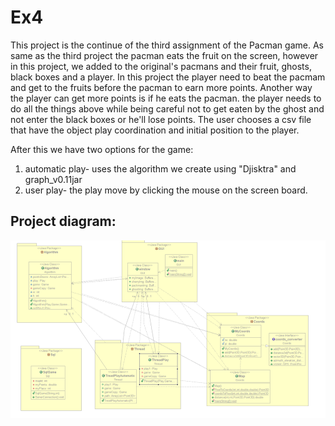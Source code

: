 # Ex4

This project is the continue of the third assignment of the Pacman game. 
As same as the third project the pacman eats the fruit on the screen, however in this project, we added to the original's pacmans and their fruit, ghosts, black boxes and a player. 
In this project the player need to beat the pacmam and get to the fruits before the pacman to earn more points. 
Another way the player can get more points is if he eats the pacman. the player needs to do all the things above while being careful not to get eaten by the ghost and not enter the black boxes or he'll lose points.
The user chooses a csv file that have the object play coordination and initial position to the player.

After this we have two options for the game:
1.	automatic play- uses the algorithm we create using "Djisktra" and graph_v0.11jar
2.	user play- the play move by clicking the mouse on the screen board.



## Project diagram:

![](https://github.com/MoranOshia/Ex4/blob/master/Project%20diagram.png)
